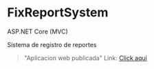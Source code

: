# FixReportSystem
ASP.NET Core (MVC)

Sistema de registro de reportes

>"Aplicacion web publicada"
>Link: [Click aqui](http://fixreportsystem-001-site1.itempurl.com/)

